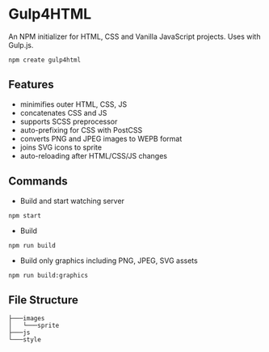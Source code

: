 # Gulp4HTML

An NPM initializer for HTML, CSS and Vanilla JavaScript projects. Uses with Gulp.js.

`npm create gulp4html`

## Features
* minimifies outer HTML, CSS, JS
* concatenates CSS and JS
* supports SCSS preprocessor
* auto-prefixing for CSS with PostCSS
* converts PNG and JPEG images to WEPB format
* joins SVG icons to sprite
* auto-reloading after HTML/CSS/JS changes

## Commands

* Build and start watching server

`npm start`

* Build

`npm run build`

* Build only graphics including PNG, JPEG, SVG assets

`npm run build:graphics`

## File Structure

```├───fonts
├───images
│   └───sprite
├───js
└───style
```